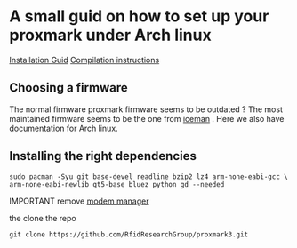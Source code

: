 
# A small guid on how to set up your proxmark under Arch linux

[Installation Guid](https://github.com/RfidResearchGroup/proxmark3/blob/master/doc/md/Installation_Instructions/Linux-Installation-Instructions.md)
[Compilation instructions](https://github.com/RfidResearchGroup/proxmark3/blob/master/doc/md/Use_of_Proxmark/0_Compilation-Instructions.md)

## Choosing a firmware 

The normal firmware proxmark firmware seems to be outdated ? The most maintained firmware seems to be the one from [iceman](https://github.com/RfidResearchGroup/proxmark3) . Here we also have documentation for Arch linux.


## Installing the right dependencies 

```shell
sudo pacman -Syu git base-devel readline bzip2 lz4 arm-none-eabi-gcc \
arm-none-eabi-newlib qt5-base bluez python gd --needed
```

IMPORTANT remove [modem manager ](https://github.com/RfidResearchGroup/proxmark3/blob/master/doc/md/Installation_Instructions/ModemManager-Must-Be-Discarded.md)


the clone the repo
```shell
git clone https://github.com/RfidResearchGroup/proxmark3.git
```
